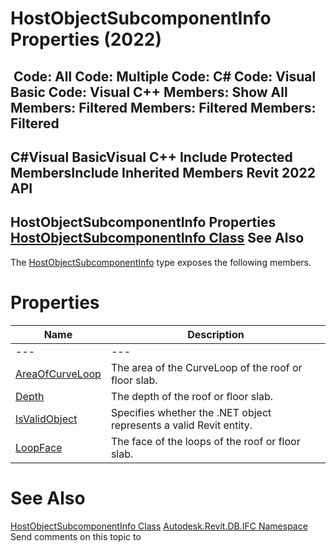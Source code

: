 # HostObjectSubcomponentInfo Properties (2022)

﻿
 Code: All Code: Multiple Code: C# Code: Visual Basic Code: Visual C++  Members: Show All Members: Filtered Members: Filtered Members: Filtered   
---  
C#Visual BasicVisual C++
Include Protected MembersInclude Inherited Members
Revit 2022 API  
---  
HostObjectSubcomponentInfo Properties  
[HostObjectSubcomponentInfo Class](3221a7c6-0d7e-c0dd-2ca8-313acd461204.md "HostObjectSubcomponentInfo Class") See Also  
---  
The [HostObjectSubcomponentInfo](3221a7c6-0d7e-c0dd-2ca8-313acd461204.md "HostObjectSubcomponentInfo Class") type exposes the following members.
# Properties
| Name | Description |
| --- | --- |
| --- | --- | --- |
| [AreaOfCurveLoop](013c123f-063b-751e-c888-389aea33948f.md "AreaOfCurveLoop Property") | The area of the CurveLoop of the roof or floor slab. |
| [Depth](7078a602-eb3e-3113-4ae6-1d687b2bd10f.md "Depth Property") | The depth of the roof or floor slab. |
| [IsValidObject](53f10a7c-8491-ce4f-0139-ceb2e99fdf8b.md "IsValidObject Property") | Specifies whether the .NET object represents a valid Revit entity. |
| [LoopFace](1d2da0b1-26ee-91bc-cf36-d70eb73ea821.md "LoopFace Property") | The face of the loops of the roof or floor slab. |

# See Also
[HostObjectSubcomponentInfo Class](3221a7c6-0d7e-c0dd-2ca8-313acd461204.md "HostObjectSubcomponentInfo Class")
[Autodesk.Revit.DB.IFC Namespace](b823fafb-1ba1-896b-4097-142c2817ce74.md "Autodesk.Revit.DB.IFC Namespace")
Send comments on this topic to 